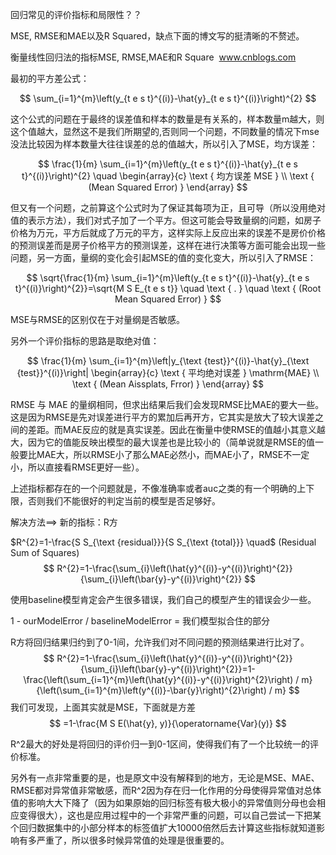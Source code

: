 

<!--
 * @version:
 * @Author:  StevenJokess https://github.com/StevenJokess
 * @Date: 2020-10-09 14:17:07
 * @LastEditors:  StevenJokess https://github.com/StevenJokess
 * @LastEditTime: 2020-10-09 15:08:27
 * @Description:
 * @TODO::
 * @Reference:https://zhuanlan.zhihu.com/p/70124635
-->

回归常见的评价指标和局限性？？

MSE, RMSE和MAE以及R Squared，缺点下面的博文写的挺清晰的不赘述。

衡量线性回归法的指标MSE, RMSE,MAE和R Square
​
www.cnblogs.com

最初的平方差公式：

$$
\sum_{i=1}^{m}\left(y_{t e s t}^{(i)}-\hat{y}_{t e s t}^{(i)}\right)^{2}
$$

这个公式的问题在于最终的误差值和样本的数量是有关系的，样本数量m越大，则这个值越大，显然这不是我们所期望的,否则同一个问题，不同数量的情况下mse没法比较因为样本数量大往往误差的总的值越大，所以引入了MSE，均方误差：

$$
\frac{1}{m} \sum_{i=1}^{m}\left(y_{t e s t}^{(i)}-\hat{y}_{t e s t}^{(i)}\right)^{2} \quad \begin{array}{c}
\text { 均方误差 MSE } \\
\text { (Mean Squared Error) }
\end{array}
$$

但又有一个问题，之前算这个公式时为了保证其每项为正，且可导（所以没用绝对值的表示方法），我们对式子加了一个平方。但这可能会导致量纲的问题，如房子价格为万元，平方后就成了万元的平方，这样实际上反应出来的误差不是房价价格的预测误差而是房子价格平方的预测误差，这样在进行决策等方面可能会出现一些问题，另一方面，量纲的变化会引起MSE的值的变化变大，所以引入了RMSE：

$$
\sqrt{\frac{1}{m} \sum_{i=1}^{m}\left(y_{t e s t}^{(i)}-\hat{y}_{t e s t}^{(i)}\right)^{2}}=\sqrt{M S E_{t e s t}} \quad \text { . } \quad \text { (Root Mean Squared Error) }
$$

MSE与RMSE的区别仅在于对量纲是否敏感。

另外一个评价指标的思路是取绝对值：

$$
\frac{1}{m} \sum_{i=1}^{m}\left|y_{\text {test}}^{(i)}-\hat{y}_{\text {test}}^{(i)}\right| \begin{array}{c}
\text { 平均绝对误差 } \mathrm{MAE} \\
\text { (Mean Aissplats, Frror) }
\end{array}
$$


RMSE 与 MAE 的量纲相同，但求出结果后我们会发现RMSE比MAE的要大一些。这是因为RMSE是先对误差进行平方的累加后再开方，它其实是放大了较大误差之间的差距。而MAE反应的就是真实误差。因此在衡量中使RMSE的值越小其意义越大，因为它的值能反映出模型的最大误差也是比较小的（简单说就是RMSE的值一般要比MAE大，所以RMSE小了那么MAE必然小，而MAE小了，RMSE不一定小，所以直接看RMSE更好一些）。

上述指标都存在的一个问题就是，不像准确率或者auc之类的有一个明确的上下限，否则我们不能很好的判定当前的模型是否足够好。

解决方法==> 新的指标：R方

$R^{2}=1-\frac{S S_{\text {residual}}}{S S_{\text {total}}} \quad$ (Residual Sum of Squares)
$$
R^{2}=1-\frac{\sum_{i}\left(\hat{y}^{(i)}-y^{(i)}\right)^{2}}{\sum_{i}\left(\bar{y}-y^{(i)}\right)^{2}}
$$



使用baseline模型肯定会产生很多错误，我们自己的模型产生的错误会少一些。

1 - ourModelError / baselineModelError = 我们模型拟合住的部分



R方将回归结果归约到了0-1间，允许我们对不同问题的预测结果进行比对了。
$$
R^{2}=1-\frac{\sum_{i}\left(\hat{y}^{(i)}-y^{(i)}\right)^{2}}{\sum_{i}\left(\bar{y}-y^{(i)}\right)^{2}}=1-\frac{\left(\sum_{i=1}^{m}\left(\hat{y}^{(i)}-y^{(i)}\right)^{2}\right) / m}{\left(\sum_{i=1}^{m}\left(y^{(i)}-\bar{y}\right)^{2}\right) / m}
$$
我们可发现，上面其实就是MSE，下面就是方差
$$
=1-\frac{M S E(\hat{y}, y)}{\operatorname{Var}(y)}
$$


R^2最大的好处是将回归的评价归一到0-1区间，使得我们有了一个比较统一的评价标准。

另外有一点非常重要的是，也是原文中没有解释到的地方，无论是MSE、MAE、RMSE都对异常值非常敏感，而R^2因为存在归一化作用的分母使得异常值对总体值的影响大大下降了（因为如果原始的回归标签有极大极小的异常值则分母也会相应变得很大），这也是应用过程中的一个非常严重的问题，可以自己尝试一下把某个回归数据集中的小部分样本的标签值扩大10000倍然后去计算这些指标就知道影响有多严重了，所以很多时候异常值的处理是很重要的。
